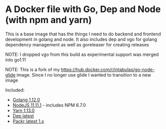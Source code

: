 # A Docker file with Go, Dep and Node (with npm and yarn)

This is a base image that has the things I need to do backend and frontend development in golang and node. It also includes dep and vgo for golang dependency management as well as goreleaser for creating releases

NOTE: I dropped vgo from this build as experimental support was merged into go1.11

NOTE: This is a fork of my https://hub.docker.com/r/intabulas/go-node-glide image. Since I no longer use glide I wanted to transition to a new image

Included:

- [Golang 1.12.0](https://golang.org/)
- [NodeJS 11.11.1](https://nodejs.org/en/) - includes NPM 6.7.0
- [Yarn 1.13.0](https://yarnpkg.com/)
- [Dep latest](https://github.com/golang/dep)
- [Packr latest 1.x](https://github.com/gobuffalo/packr)
